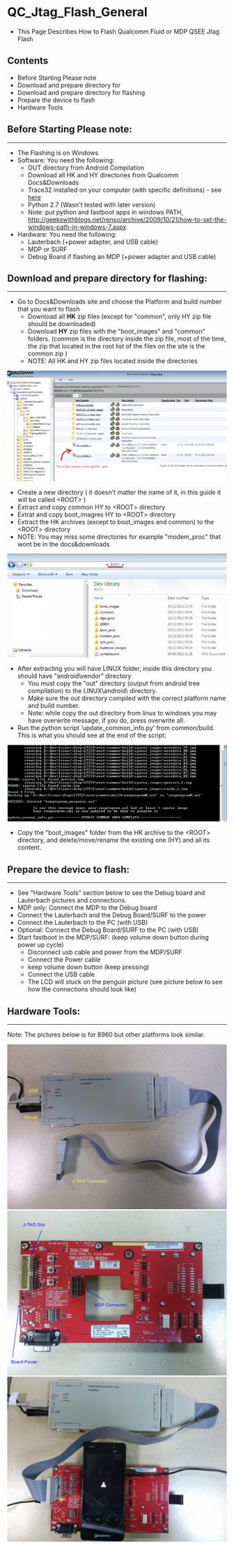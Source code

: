  # QC_Jtag_Flash_General

- This Page Describes How to Flash Qualcomm Fluid or MDP 
  QSEE Jtag Flash 

##  Contents
 - Before Starting Please note
 - Download and prepare directory for
 - Download and prepare directory for flashing 
 - Prepare the device to flash
 - Hardware Tools

## Before Starting Please note:
----------------------------

-   The Flashing is on Windows 
-   Software: You need the following: 
    -   OUT directory from Android Compilation 
    -   Download all HK and HY directories from Qualcomm Docs&Downloads
    -   Trace32 installed on your computer (with specific definitions) -
        see [here](http://172.16.7.200/CP/PS/TOOLS/TRACE32)
    -   Python 2.7 (Wasn't tested with later version) 
    -   Note: put python and fastboot apps in windows PATH,
        http://geekswithblogs.net/renso/archive/2009/10/21/how-to-set-the-windows-path-in-windows-7.aspx
-   Hardware: You need the following: 
    -   Lauterbach (+power adapter, and USB cable) 
    -   MDP or SURF 
    -   Debug Board if flashing an MDP (+power adapter and USB cable)

## Download and prepare directory for flashing: 
--------------------------------------------

-   Go to Docs&Downloads site and choose the Platform and build number
    that you want to flash 
    -   Download all **HK** zip files (except for "common", only HY zip
        file should be downloaded) 
    -   Download **HY** zip files with the "boot\_images" and
        "common" folders. (common is the directory inside the zip file,
        most of the time, the zip that located in the root list of the
        files on the site is the common zip )
    -   NOTE: All HK and HY zip files located inside the directories

![GitHub Logo](/images/Docs&Downlaods.png)


-   Create a new directory ( it doesn't matter the name of it, in this
    guide it will be called &lt;ROOT&gt; ) 
-   Extract and copy common HY to &lt;ROOT&gt; directory 
-   Extrat and copy boot\_imagres HY to &lt;ROOT&gt; directory 
-   Extract the HK archives (except to boot\_images and common) to the
    &lt;ROOT&gt; directory 
-   NOTE: You may miss some directories for example "modem\_proc" that
    wont be in the docs&downloads  

![GitHub Logo](/images/FilesList.png)

-   After extracting you will have LINUX folder, inside this directory
    you should have "android\\vendor" directory 
    -   You must copy the "out" directory (output from android
        tree compilation) to the LINUX\\android\\ directory.
    -   Make sure the out directory compiled with the correct platform
        name and build number. 
    -   Note: while copy the out directory from linux to windows you may
        have overwrite message, if you do, press overwrite all. 
-   Run the python script ‘update\_common\_info.py’ from common/build.
    This is what you should see at the end of the script: 

![GitHub Logo](/images/python.png)

-   Copy the "boot\_images" folder from the HK archive to the
    &lt;ROOT&gt; directory, and delete/move/rename the existing one (HY)
    and all its content. 

## Prepare the device to flash:
----------------------------

-   See "Hardware Tools" section below to see the Debug board and
    Lauterbach pictures and connections. 
-   MDP only: Connect the MDP to the Debug board 
-   Connect the Lauterbach and the Debug Board/SURF to the power
-   Connect the Lauterbach to the PC (with USB)
-   Optional: Connect the Debug Board/SURF to the PC (with USB)
-   Start fastboot in the MDP/SURF: (keep volume down button during
    power up cycle) 
    -   Disconnect usb cable and power from the MDP/SURF 
    -   Connect the Power cable 
    -   keep volume down button (keep pressing)
    -   Connect the USB cable 
    -   The LCD will stuck on the penguin picture (see picture below to
        see how the connections should look like) 

## Hardware Tools:
---------------

Note: The pictures below is for 8960 but other platforms look similar.

![Github logo](/images/Lauterbach.png)
![Github logo](/images/DebugBoard.png )
![Final.png](/images/Final.png)
